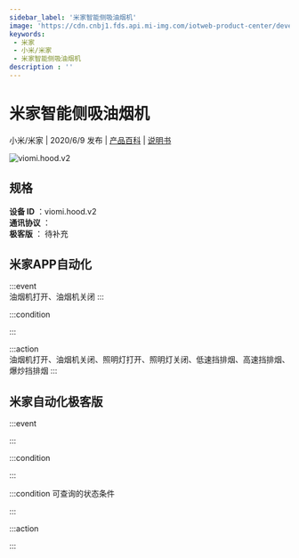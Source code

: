 ```yaml
---
sidebar_label: '米家智能侧吸油烟机'
image: 'https://cdn.cnbj1.fds.api.mi-img.com/iotweb-product-center/developer_1584330233359EhAqLfV6.png?GalaxyAccessKeyId=AKVGLQWBOVIRQ3XLEW&Expires=9223372036854775807&Signature=QFWkDOTi37xhctOnRYvRVreZvKk='
keywords: 
 - 米家
 - 小米/米家
 - 米家智能侧吸油烟机
description : ''
---
```

# 米家智能侧吸油烟机

小米/米家 | 2020/6/9 发布 | [产品百科](https://home.mi.com/webapp/content/baike/product/index.html?model=viomi.hood.v2/) | [说明书](https://home.mi.com/views/introduction.html?model=viomi.hood.v2&region=cn)

![viomi.hood.v2](https://cdn.cnbj1.fds.api.mi-img.com/iotweb-product-center/developer_1584330233359EhAqLfV6.png?GalaxyAccessKeyId=AKVGLQWBOVIRQ3XLEW&Expires=9223372036854775807&Signature=QFWkDOTi37xhctOnRYvRVreZvKk=)

## 规格  
> 
**设备 ID** ：viomi.hood.v2  
**通讯协议** ：  
**极客版**  ： 待补充 


## 米家APP自动化  

:::event  
油烟机打开、油烟机关闭
:::

:::condition  

:::

:::action   
油烟机打开、油烟机关闭、照明灯打开、照明灯关闭、低速挡排烟、高速挡排烟、爆炒挡排烟
:::

## 米家自动化极客版  

:::event  

:::

:::condition  

:::

:::condition 可查询的状态条件  

:::

:::action  

:::

        
